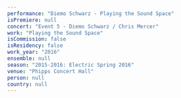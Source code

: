 ```yaml
---
performance: "Diemo Schwarz - Playing the Sound Space"
isPremiere: null
concert: "Event 5 - Diemo Schwarz / Chris Mercer"
work: "Playing the Sound Space"
isCommission: false
isResidency: false
work_year: "2016"
ensemble: null
season: "2015-2016: Electric Spring 2016"
venue: "Phipps Concert Hall"
person: null
country: null
---
```


